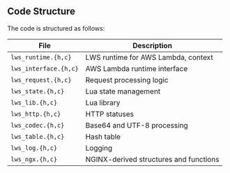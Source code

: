 ## Code Structure

The code is structured as follows:

| File                  | Description                             |
| --------------------- | --------------------------------------- |
| `lws_runtime.{h,c}`   | LWS runtime for AWS Lambda, context     |
| `lws_interface.{h,c}` | AWS Lambda runtime interface            |
| `lws_request.{h,c}`   | Request processing logic                |
| `lws_state.{h,c}`     | Lua state management                    |
| `lws_lib.{h,c}`       | Lua library                             |
| `lws_http.{h,c}`      | HTTP statuses                           |
| `lws_codec.{h,c}`     | Base64 and UTF-8 processing             |
| `lws_table.{h,c}`     | Hash table                              |
| `lws_log.{h,c}`       | Logging                                 |
| `lws_ngx.{h,c}`       | NGINX-derived structures and functions  |

